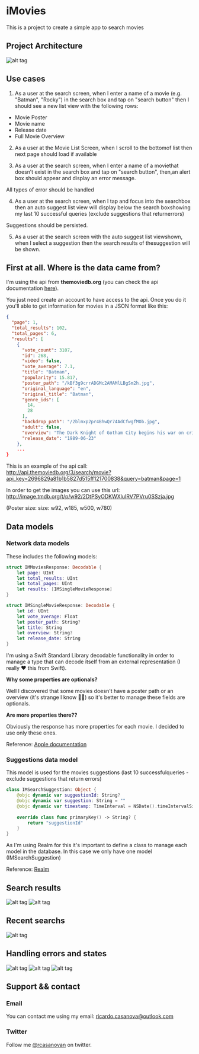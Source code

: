 # iMovies

This is a project to create a simple app to search movies

## Project Architecture 
![alt tag](https://github.com/rcasanovan/iMovies/blob/master/Images/projectArchitecture.jpeg?raw=true)

## Use cases

1. As​ ​a​ ​user​ ​at​ ​the​ ​search​ ​screen, when​ ​I​ ​enter​ ​a​ ​name​ ​of​ ​a​ ​movie​ ​(e.g.​ ​"Batman",​ ​"Rocky")​ ​in​ ​the​ ​search​ ​box​ ​and tap​ ​on​ ​"search​ ​button" then​ ​I​ ​should​ ​see​ ​a​ ​new​ ​list​ ​view​ ​with​ ​the​ ​following​ ​rows:
* Movie​ ​Poster
* Movie​ ​name
* Release​ ​date
* Full​ ​Movie​ ​Overview

2. As​ ​a​ ​user​ ​at​ ​the​ ​Movie​ ​List​ ​Screen, when​ ​I​ ​scroll​ ​to​ ​the​ ​bottom​ ​of​ ​list then​ ​next​ ​page​ ​should​ ​load​ ​if​ ​available

3. As​ ​a​ ​user​ ​at​ ​the​ ​search​ ​screen, when​ ​I​ ​enter​ ​a​ ​name​ ​of​ ​a​ ​movie​ ​that​ ​doesn’t​ ​exist​ ​in​ ​the​ ​search​ ​box​ ​and​ ​tap​ ​on "search​ ​button", then,​ ​an​ ​alert​ ​box​ ​should​ ​appear​ ​and​ ​display​ ​an​ ​error​ ​message.

All​ ​types​ ​of​ ​error​ ​should​ ​be​ ​handled

4. As​ ​a​ ​user​ ​at​ ​the​ ​search​ ​screen, when​ ​I​ ​tap​ ​and​ ​focus​ ​into​ ​the​ ​search​ ​box then​ ​an​ ​auto​ ​suggest​ ​list​ ​view​ ​will​ ​display​ ​below​ ​the​ ​search​ ​box​ ​showing​ my​ ​last 10​ ​successful​ ​queries​ ​(exclude​ ​suggestions​ ​that​ ​return​ ​errors)

Suggestions​ ​should​ ​be​ ​persisted.

5. As​ ​a​ ​user​ ​at​ ​the​ ​search​ ​screen​ ​with​ ​the​ ​auto​ ​suggest​ ​list​ ​view​ ​shown, when​ ​I​ ​select​ ​a​ ​suggestion then​ ​the​ ​search​ ​results​ ​of​ ​the​ ​suggestion​ ​will​ ​be​ ​shown.

## First at all. Where is the data came from?

I'm using the api from **themoviedb.org** (you can check the api documentation [here](https://www.themoviedb.org/documentation/api)).

You just need create an account to have access to the api. Once you do it you'll able to get information for movies in a JSON format like this:

```json
{
  "page": 1,
  "total_results": 102,
  "total_pages": 6,
  "results": [
    {
      "vote_count": 3107,
      "id": 268,
      "video": false,
      "vote_average": 7.1,
      "title": "Batman",
      "popularity": 15.817,
      "poster_path": "/kBf3g9crrADGMc2AMAMlLBgSm2h.jpg",
      "original_language": "en",
      "original_title": "Batman",
      "genre_ids": [
        14,
        28
      ],
      "backdrop_path": "/2blmxp2pr4BhwQr74AdCfwgfMOb.jpg",
      "adult": false,
      "overview": "The Dark Knight of Gotham City begins his war on crime with his first major enemy being the clownishly homicidal Joker, who has seized control of Gotham's underworld.",
      "release_date": "1989-06-23"
    },
    ...
}
```

This is an example of the api call:
http://api.themoviedb.org/3/search/movie?api_key=2696829a81b1b5827d515ff121700838&query=batman&page=1

In order to get the images you can use this url:
http://image.tmdb.org/t/p/w92/2DtPSyODKWXluIRV7PVru0SSzja.jpg​

(Poster size: size:​ ​w92,​ ​w185,​ ​w500, w780)

## Data models

### Network data models

These includes the following models:

```swift
struct IMMoviesResponse: Decodable {
    let page: UInt
    let total_results: UInt
    let total_pages: UInt
    let results: [IMSingleMovieResponse]
}

struct IMSingleMovieResponse: Decodable {
    let id: UInt
    let vote_average: Float
    let poster_path: String?
    let title: String
    let overview: String?
    let release_date: String
}
```

I'm using a Swift Standard Library decodable functionality in order to manage a type that can decode itself from an external representation (I really ❤ this from Swift).

**Why some properties are optionals?**

Well I discovered that some movies doesn't have a poster path or an overview (it's strange I know 🤷‍♂) so it's better to manage these fields are optionals.

**Are more properties there??**

Obviously the response has more properties for each movie. I decided to use only these ones.

Reference: [Apple documentation](https://developer.apple.com/documentation/swift/swift_standard_library/encoding_decoding_and_serialization)


### Suggestions data model

This model is used for the movies suggestions (last 10​ ​successful​ ​queries​ - exclude​ ​suggestions​ ​that​ ​return​ ​errors)

```swift
class IMSearchSuggestion: Object {
    @objc dynamic var suggestionId: String?
    @objc dynamic var suggestion: String = ""
    @objc dynamic var timestamp: TimeInterval = NSDate().timeIntervalSince1970
    
    override class func primaryKey() -> String? {
        return "suggestionId"
    }
}
```

As I'm using Realm for this it's important to define a class to manage each model in the database. In this case we only have one model (IMSearchSuggestion)

Reference: [Realm](https://realm.io/docs/swift/latest)

## Search results
![alt tag](https://github.com/rcasanovan/iMovies/blob/master/Images/01.png?raw=true)
![alt tag](https://github.com/rcasanovan/iMovies/blob/master/Images/02.png?raw=true)

## Recent searchs
![alt tag](https://github.com/rcasanovan/iMovies/blob/master/Images/03.png?raw=true)

## Handling errors and states
![alt tag](https://github.com/rcasanovan/iMovies/blob/master/Images/04.png?raw=true)
![alt tag](https://github.com/rcasanovan/iMovies/blob/master/Images/05.png?raw=true)
![alt tag](https://github.com/rcasanovan/iMovies/blob/master/Images/06.png?raw=true)

## Support && contact

### Email

You can contact me using my email: ricardo.casanova@outlook.com

### Twitter

Follow me [@rcasanovan](http://twitter.com/rcasanovan) on twitter.